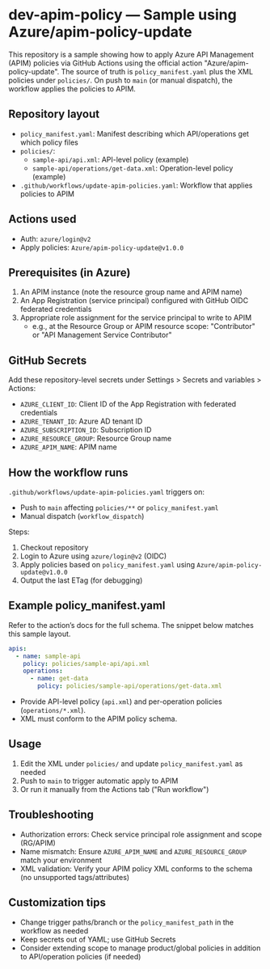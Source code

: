 # dev-apim-policy — Sample using Azure/apim-policy-update

This repository is a sample showing how to apply Azure API Management (APIM) policies via GitHub Actions using the official action "Azure/apim-policy-update". The source of truth is `policy_manifest.yaml` plus the XML policies under `policies/`. On push to `main` (or manual dispatch), the workflow applies the policies to APIM.

## Repository layout

- `policy_manifest.yaml`: Manifest describing which API/operations get which policy files
- `policies/`:
  - `sample-api/api.xml`: API-level policy (example)
  - `sample-api/operations/get-data.xml`: Operation-level policy (example)
- `.github/workflows/update-apim-policies.yaml`: Workflow that applies policies to APIM

## Actions used

- Auth: `azure/login@v2`
- Apply policies: `Azure/apim-policy-update@v1.0.0`

## Prerequisites (in Azure)

1. An APIM instance (note the resource group name and APIM name)
2. An App Registration (service principal) configured with GitHub OIDC federated credentials
3. Appropriate role assignment for the service principal to write to APIM
   - e.g., at the Resource Group or APIM resource scope: "Contributor" or "API Management Service Contributor"

## GitHub Secrets

Add these repository-level secrets under Settings > Secrets and variables > Actions:

- `AZURE_CLIENT_ID`: Client ID of the App Registration with federated credentials
- `AZURE_TENANT_ID`: Azure AD tenant ID
- `AZURE_SUBSCRIPTION_ID`: Subscription ID
- `AZURE_RESOURCE_GROUP`: Resource Group name
- `AZURE_APIM_NAME`: APIM name

## How the workflow runs

`.github/workflows/update-apim-policies.yaml` triggers on:

- Push to `main` affecting `policies/**` or `policy_manifest.yaml`
- Manual dispatch (`workflow_dispatch`)

Steps:

1. Checkout repository
2. Login to Azure using `azure/login@v2` (OIDC)
3. Apply policies based on `policy_manifest.yaml` using `Azure/apim-policy-update@v1.0.0`
4. Output the last ETag (for debugging)

## Example policy_manifest.yaml

Refer to the action’s docs for the full schema. The snippet below matches this sample layout.

```yaml
apis:
  - name: sample-api
    policy: policies/sample-api/api.xml
    operations:
      - name: get-data
        policy: policies/sample-api/operations/get-data.xml
```

- Provide API-level policy (`api.xml`) and per-operation policies (`operations/*.xml`).
- XML must conform to the APIM policy schema.

## Usage

1. Edit the XML under `policies/` and update `policy_manifest.yaml` as needed
2. Push to `main` to trigger automatic apply to APIM
3. Or run it manually from the Actions tab ("Run workflow")

## Troubleshooting

- Authorization errors: Check service principal role assignment and scope (RG/APIM)
- Name mismatch: Ensure `AZURE_APIM_NAME` and `AZURE_RESOURCE_GROUP` match your environment
- XML validation: Verify your APIM policy XML conforms to the schema (no unsupported tags/attributes)

## Customization tips

- Change trigger paths/branch or the `policy_manifest_path` in the workflow as needed
- Keep secrets out of YAML; use GitHub Secrets
- Consider extending scope to manage product/global policies in addition to API/operation policies (if needed)
